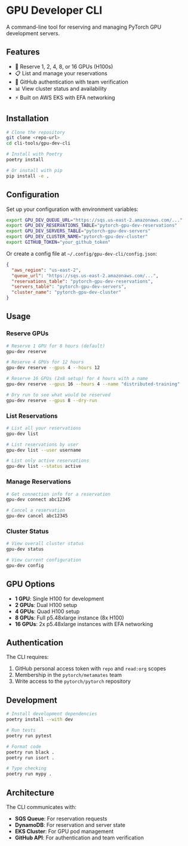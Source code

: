 # GPU Developer CLI

A command-line tool for reserving and managing PyTorch GPU development servers.

## Features

- 🚀 Reserve 1, 2, 4, 8, or 16 GPUs (H100s)
- 📋 List and manage your reservations
- 🔐 GitHub authentication with team verification
- 📊 View cluster status and availability
- ⚡ Built on AWS EKS with EFA networking

## Installation

```bash
# Clone the repository
git clone <repo-url>
cd cli-tools/gpu-dev-cli

# Install with Poetry
poetry install

# Or install with pip
pip install -e .
```

## Configuration

Set up your configuration with environment variables:

```bash
export GPU_DEV_QUEUE_URL="https://sqs.us-east-2.amazonaws.com/..."
export GPU_DEV_RESERVATIONS_TABLE="pytorch-gpu-dev-reservations"
export GPU_DEV_SERVERS_TABLE="pytorch-gpu-dev-servers"
export GPU_DEV_CLUSTER_NAME="pytorch-gpu-dev-cluster"
export GITHUB_TOKEN="your_github_token"
```

Or create a config file at `~/.config/gpu-dev-cli/config.json`:

```json
{
  "aws_region": "us-east-2",
  "queue_url": "https://sqs.us-east-2.amazonaws.com/...",
  "reservations_table": "pytorch-gpu-dev-reservations",
  "servers_table": "pytorch-gpu-dev-servers",
  "cluster_name": "pytorch-gpu-dev-cluster"
}
```

## Usage

### Reserve GPUs

```bash
# Reserve 1 GPU for 8 hours (default)
gpu-dev reserve

# Reserve 4 GPUs for 12 hours
gpu-dev reserve --gpus 4 --hours 12

# Reserve 16 GPUs (2x8 setup) for 4 hours with a name
gpu-dev reserve --gpus 16 --hours 4 --name "distributed-training"

# Dry run to see what would be reserved
gpu-dev reserve --gpus 8 --dry-run
```

### List Reservations

```bash
# List all your reservations
gpu-dev list

# List reservations by user
gpu-dev list --user username

# List only active reservations
gpu-dev list --status active
```

### Manage Reservations

```bash
# Get connection info for a reservation
gpu-dev connect abc12345

# Cancel a reservation
gpu-dev cancel abc12345
```

### Cluster Status

```bash
# View overall cluster status
gpu-dev status

# View current configuration
gpu-dev config
```

## GPU Options

- **1 GPU**: Single H100 for development
- **2 GPUs**: Dual H100 setup
- **4 GPUs**: Quad H100 setup  
- **8 GPUs**: Full p5.48xlarge instance (8x H100)
- **16 GPUs**: 2x p5.48xlarge instances with EFA networking

## Authentication

The CLI requires:

1. GitHub personal access token with `repo` and `read:org` scopes
2. Membership in the `pytorch/metamates` team
3. Write access to the `pytorch/pytorch` repository

## Development

```bash
# Install development dependencies
poetry install --with dev

# Run tests
poetry run pytest

# Format code
poetry run black .
poetry run isort .

# Type checking
poetry run mypy .
```

## Architecture

The CLI communicates with:

- **SQS Queue**: For reservation requests
- **DynamoDB**: For reservation and server state
- **EKS Cluster**: For GPU pod management
- **GitHub API**: For authentication and team verification